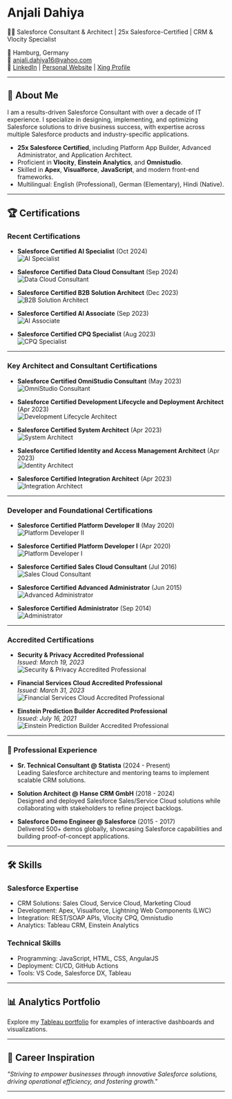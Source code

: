 # Anjali Dahiya
👩‍💻 Salesforce Consultant & Architect | 25x Salesforce-Certified | CRM & Vlocity Specialist

📍 Hamburg, Germany  
📧 [anjali.dahiya16@yahoo.com](mailto:anjali.dahiya16@yahoo.com)  
🔗 [LinkedIn](https://www.linkedin.com/in/anjali16) | [Personal Website](https://www.anjali-dahiya.com) | [Xing Profile](https://www.xing.com/profile/Anjali_Dahiya4)

---

## 🌟 About Me
I am a results-driven Salesforce Consultant with over a decade of IT experience. I specialize in designing, implementing, and optimizing Salesforce solutions to drive business success, with expertise across multiple Salesforce products and industry-specific applications.

- **25x Salesforce Certified**, including Platform App Builder, Advanced Administrator, and Application Architect.
- Proficient in **Vlocity**, **Einstein Analytics**, and **Omnistudio**.
- Skilled in **Apex**, **Visualforce**, **JavaScript**, and modern front-end frameworks.
- Multilingual: English (Professional), German (Elementary), Hindi (Native).

---

## 🏆 Certifications

### **Recent Certifications**
- **Salesforce Certified AI Specialist** (Oct 2024)  
  ![AI Specialist](Badges/AI%20Specialist.png)

- **Salesforce Certified Data Cloud Consultant** (Sep 2024)  
  ![Data Cloud Consultant](Badges/Data%20Cloud%20Consultant.png)

- **Salesforce Certified B2B Solution Architect** (Dec 2023)  
  ![B2B Solution Architect](Badges/B2B%20Solution%20Architect.png)

- **Salesforce Certified AI Associate** (Sep 2023)  
  ![AI Associate](Badges/AI%20Associate.png)

- **Salesforce Certified CPQ Specialist** (Aug 2023)  
  ![CPQ Specialist](Badges/CPQ%20Specialist.png)

---

### **Key Architect and Consultant Certifications**
- **Salesforce Certified OmniStudio Consultant** (May 2023)  
  ![OmniStudio Consultant](Badges/OmniStudio%20Consultant.png)

- **Salesforce Certified Development Lifecycle and Deployment Architect** (Apr 2023)  
  ![Development Lifecycle Architect](Badges/Development%20Lifecycle%20and%20Deployment%20Architect.png)

- **Salesforce Certified System Architect** (Apr 2023)  
  ![System Architect](Badges/System%20Architect.png)

- **Salesforce Certified Identity and Access Management Architect** (Apr 2023)  
  ![Identity Architect](Badges/Identity%20and%20Access%20Management%20Architect.png)

- **Salesforce Certified Integration Architect** (Apr 2023)  
  ![Integration Architect](Badges/Integration%20Architect.png)

---

### **Developer and Foundational Certifications**
- **Salesforce Certified Platform Developer II** (May 2020)  
  ![Platform Developer II](Badges/Platform%20Developer%20II.png)

- **Salesforce Certified Platform Developer I** (Apr 2020)  
  ![Platform Developer I](Badges/Platform%20Developer%20I.png)

- **Salesforce Certified Sales Cloud Consultant** (Jul 2016)  
  ![Sales Cloud Consultant](Badges/Sales%20Cloud%20Consultant.png)

- **Salesforce Certified Advanced Administrator** (Jun 2015)  
  ![Advanced Administrator](Badges/Advanced%20Administrator.png)

- **Salesforce Certified Administrator** (Sep 2014)  
  ![Administrator](Badges/Administrator.png)

---

### **Accredited Certifications**
- **Security & Privacy Accredited Professional**  
  _Issued: March 19, 2023_  
  ![Security & Privacy Accredited Professional](Badges/Security%20&%20Privacy%20Accredited%20Professional.png)

- **Financial Services Cloud Accredited Professional**  
  _Issued: March 31, 2023_  
  ![Financial Services Cloud Accredited Professional](Badges/Financial%20Services%20Cloud%20Accredited%20Professional.png)

- **Einstein Prediction Builder Accredited Professional**  
  _Issued: July 16, 2021_  
  ![Einstein Prediction Builder Accredited Professional](Badges/Einstein%20Prediction%20Builder%20Accredited%20Professional.png)

---

### 💼 Professional Experience
- **Sr. Technical Consultant @ Statista** (2024 - Present)  
  Leading Salesforce architecture and mentoring teams to implement scalable CRM solutions.

- **Solution Architect @ Hanse CRM GmbH** (2018 - 2024)  
  Designed and deployed Salesforce Sales/Service Cloud solutions while collaborating with stakeholders to refine project backlogs.

- **Salesforce Demo Engineer @ Salesforce** (2015 - 2017)  
  Delivered 500+ demos globally, showcasing Salesforce capabilities and building proof-of-concept applications.

---

## 🛠 Skills
### **Salesforce Expertise**
- CRM Solutions: Sales Cloud, Service Cloud, Marketing Cloud  
- Development: Apex, Visualforce, Lightning Web Components (LWC)  
- Integration: REST/SOAP APIs, Vlocity CPQ, Omnistudio  
- Analytics: Tableau CRM, Einstein Analytics  

### **Technical Skills**
- Programming: JavaScript, HTML, CSS, AngularJS  
- Deployment: CI/CD, GitHub Actions  
- Tools: VS Code, Salesforce DX, Tableau  

---

## 📊 Analytics Portfolio
Explore my [Tableau portfolio](https://public.tableau.com/app/profile/anjali.dahiya) for examples of interactive dashboards and visualizations.

---

## 🚀 Career Inspiration
_"Striving to empower businesses through innovative Salesforce solutions, driving operational efficiency, and fostering growth."_

---
